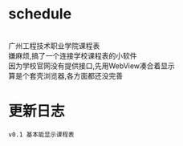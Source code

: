 # schedule
<br>广州工程技术职业学院课程表
<br>嫌麻烦,搞了一个连接学校课程表的小软件
<br>因为学校官网没有提供接口,先用WebView凑合着显示
<br>算是个套壳浏览器,各方面都还没完善
# 更新日志
    v0.1 基本能显示课程表
